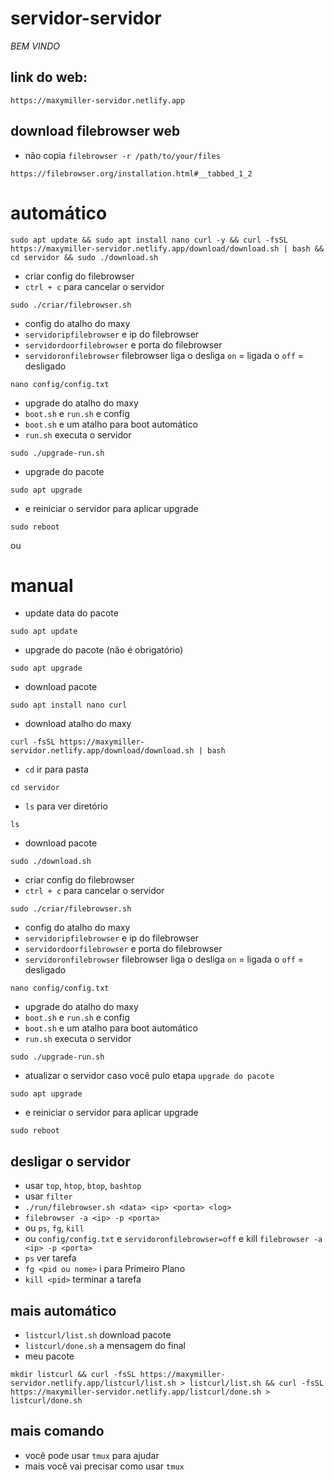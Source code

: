 # servidor-servidor
*BEM VINDO*

link do web:
-
```
https://maxymiller-servidor.netlify.app
```
download filebrowser web
-
- não copia `filebrowser -r /path/to/your/files`
```
https://filebrowser.org/installation.html#__tabbed_1_2
```
# automático
```
sudo apt update && sudo apt install nano curl -y && curl -fsSL https://maxymiller-servidor.netlify.app/download/download.sh | bash && cd servidor && sudo ./download.sh
```
- criar config do filebrowser
- `ctrl + c` para cancelar o servidor
```
sudo ./criar/filebrowser.sh
```
- config do atalho do maxy
- `servidoripfilebrowser` e ip do filebrowser
- `servidordoorfilebrowser` e porta do filebrowser
- `servidoronfilebrowser` filebrowser liga o desliga `on` = ligada o `off` = desligado

```
nano config/config.txt
``` 
- upgrade do atalho do maxy
- `boot.sh` e `run.sh` e config
- `boot.sh` e um atalho para boot automático
- `run.sh` executa o servidor
```
sudo ./upgrade-run.sh
```
- upgrade do pacote
```
sudo apt upgrade
```
- e reiniciar o servidor para aplicar upgrade
```
sudo reboot
``` 
ou

# manual
- update data do pacote
```
sudo apt update
```
- upgrade do pacote (não é obrigatório)
```
sudo apt upgrade
``` 
- download pacote
```
sudo apt install nano curl
```
- download atalho do maxy
```
curl -fsSL https://maxymiller-servidor.netlify.app/download/download.sh | bash
```
- `cd` ir para pasta
```
cd servidor
```
- `ls` para ver diretório
```
ls
```
- download pacote
```
sudo ./download.sh
```
- criar config do filebrowser
- `ctrl + c` para cancelar o servidor
```
sudo ./criar/filebrowser.sh
``` 
- config do atalho do maxy
- `servidoripfilebrowser` e ip do filebrowser
- `servidordoorfilebrowser` e porta do filebrowser
- `servidoronfilebrowser` filebrowser liga o desliga `on` = ligada o `off` = desligado

```
nano config/config.txt
``` 
- upgrade do atalho do maxy
- `boot.sh` e `run.sh` e config
- `boot.sh` e um atalho para boot automático
- `run.sh` executa o servidor
```
sudo ./upgrade-run.sh
```
- atualizar o servidor caso você pulo etapa `upgrade do pacote`
```
sudo apt upgrade
```
- e reiniciar o servidor para aplicar upgrade
```
sudo reboot
``` 
 
desligar o servidor
-
- usar `top`, `htop`, `btop`, `bashtop` 
- usar `filter`
- `./run/filebrowser.sh <data> <ip> <porta> <log>`
- `filebrowser -a <ip> -p <porta>`
- ou `ps`, `fg`, `kill`
- ou `config/config.txt` e `servidoronfilebrowser=off` e kill `filebrowser -a <ip> -p <porta>`
- `ps` ver tarefa
- `fg <pid ou nome>` i para Primeiro Plano
- `kill <pid>` terminar a tarefa

mais automático
-
- `listcurl/list.sh` download pacote
- `listcurl/done.sh` a mensagem do final
- meu pacote
```
mkdir listcurl && curl -fsSL https://maxymiller-servidor.netlify.app/listcurl/list.sh > listcurl/list.sh && curl -fsSL https://maxymiller-servidor.netlify.app/listcurl/done.sh > listcurl/done.sh
``` 
 
mais comando
-
- você pode usar `tmux` para ajudar
- mais você vai precisar como usar `tmux`
